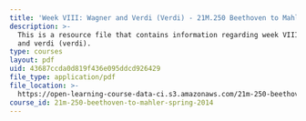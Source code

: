 ```yaml
---
title: 'Week VIII: Wagner and Verdi (Verdi) - 21M.250 Beethoven to Mahler Spring 2014'
description: >-
  This is a resource file that contains information regarding week VIII: wagner
  and verdi (verdi).
type: courses
layout: pdf
uid: 43687ccda0d819f436e095ddcd926429
file_type: application/pdf
file_location: >-
  https://open-learning-course-data-ci.s3.amazonaws.com/21m-250-beethoven-to-mahler-spring-2014/43687ccda0d819f436e095ddcd926429_MIT21M_250S14_Week_VIII.pdf
course_id: 21m-250-beethoven-to-mahler-spring-2014
---
```

